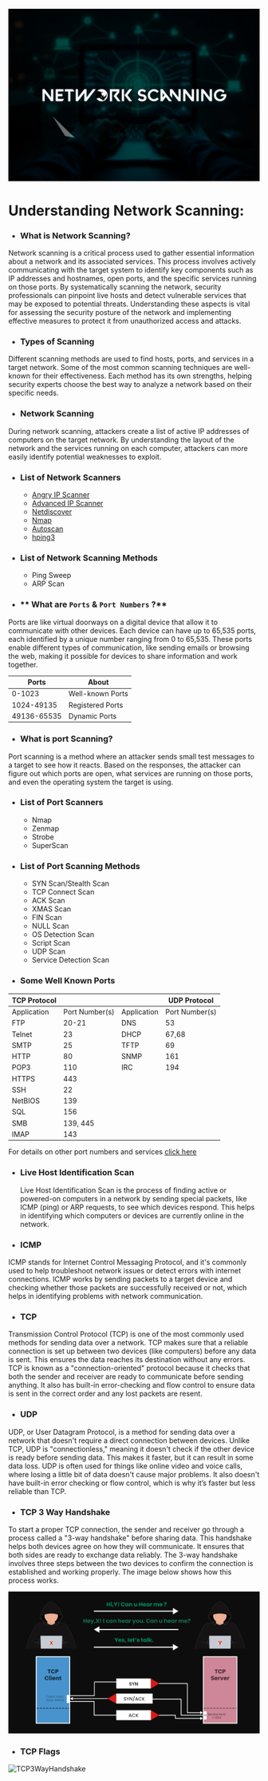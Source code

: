 ![NetworkScanning](Images/networkscanning.png)

# **Understanding Network Scanning:**

+ ### **What is Network Scanning?**

Network scanning is a critical process used to gather essential information about a network and its associated services. This process involves actively communicating with the target system to identify key components such as IP addresses and hostnames, open ports, and the specific services running on those ports. By systematically scanning the network, security professionals can pinpoint live hosts and detect vulnerable services that may be exposed to potential threats. Understanding these aspects is vital for assessing the security posture of the network and implementing effective measures to protect it from unauthorized access and attacks.

+ ### **Types of Scanning**

Different scanning methods are used to find hosts, ports, and services in a target network. Some of the most common scanning techniques are well-known for their effectiveness. Each method has its own strengths, helping security experts choose the best way to analyze a network based on their specific needs.

+ ### **Network Scanning**

During network scanning, attackers create a list of active IP addresses of computers on the target network. By understanding the layout of the network and the services running on each computer, attackers can more easily identify potential weaknesses to exploit.

+ ### **List of Network Scanners**

  + [Angry IP Scanner](https://github.com/angryip/ipscan)
  + [Advanced IP Scanner](https://bjansen.github.io/scoop-apps/extras/advanced-ip-scanner/)
  + [Netdiscover](https://github.com/netdiscover-scanner/netdiscover)
  + [Nmap](https://github.com/nmap/nmap)
  + [Autoscan](https://github.com/darksh3llgr/autoscan)
  + [hping3](https://github.com/HiddenShot/Hping3)

+ ### **List of Network Scanning Methods**

  + Ping Sweep
  + ARP Scan

+ ### ** What are `Ports` & `Port Numbers` ?**

Ports are like virtual doorways on a digital device that allow it to communicate with other devices. Each device can have up to 65,535 ports, each identified by a unique number ranging from 0 to 65,535. These ports enable different types of communication, like sending emails or browsing the web, making it possible for devices to share information and work together.

  |Ports         |       About        |
  |--------------|--------------------|
  | 0-1023       | Well-known Ports   |
  | 1024-49135   | Registered Ports   |
  | 49136-65535  | Dynamic Ports      |


+ ### **What is port Scanning?**

Port scanning is a method where an attacker sends small test messages to a target to see how it reacts. Based on the responses, the attacker can figure out which ports are open, what services are running on those ports, and even the operating system the target is using.

+ ### **List of Port Scanners**

  + Nmap
  + Zenmap
  + Strobe
  + SuperScan

+ ### **List of Port Scanning Methods**

  + SYN Scan/Stealth Scan
  + TCP Connect Scan
  + ACK Scan
  + XMAS Scan
  + FIN Scan
  + NULL Scan 
  + OS Detection Scan 
  + Script Scan 
  + UDP Scan 
  + Service Detection Scan

+ ### **Some Well Known Ports**

|     **TCP Protocol**           |                                |               |  **UDP Protocol**    |
|--------------------------------|--------------------------------|---------------|----------------------|
| Application                    | Port Number(s)                 | Application   | Port Number(s)       |
| FTP                            | 20-21                          | DNS           | 53                   |
| Telnet                         | 23                             | DHCP          | 67,68                |
| SMTP                           | 25                             | TFTP          | 69                   | 
| HTTP                           | 80                             | SNMP          | 161                  |   
| POP3                           | 110                            | IRC           | 194                  |   
| HTTPS                          | 443                            |               |                      |   
| SSH                            | 22                             |               |                      |  
| NetBIOS                        | 139                            |               |                      |   
| SQL                            | 156                            |               |                      |   
| SMB                            | 139, 445                       |               |                      |   
| IMAP                           | 143                            |               |                      |   


For details on other port numbers and services [click here](https://en.wikipedia.org/wiki/List_of_TCP_and_UDP_port_numbers)
 

+ ### **Live Host Identification Scan**

  Live Host Identification Scan is the process of finding active or powered-on computers in a network by sending special packets, like ICMP (ping) or ARP requests, to see which devices respond. This helps in       identifying which computers or devices are currently online in the network.


+ ### **ICMP**

ICMP stands for Internet Control Messaging Protocol, and it's commonly used to help troubleshoot network issues or detect errors with internet connections. ICMP works by sending packets to a target device and checking whether those packets are successfully received or not, which helps in identifying problems with network communication.

+ ### **TCP**

Transmission Control Protocol (TCP) is one of the most commonly used methods for sending data over a network. TCP makes sure that a reliable connection is set up between two devices (like computers) before any data is sent. This ensures the data reaches its destination without any errors. TCP is known as a "connection-oriented" protocol because it checks that both the sender and receiver are ready to communicate before sending anything. It also has built-in error-checking and flow control to ensure data is sent in the correct order and any lost packets are resent.

+ ### **UDP**

UDP, or User Datagram Protocol, is a method for sending data over a network that doesn't require a direct connection between devices. Unlike TCP, UDP is "connectionless," meaning it doesn't check if the other device is ready before sending data. This makes it faster, but it can result in some data loss. UDP is often used for things like online video and voice calls, where losing a little bit of data doesn't cause major problems. It also doesn't have built-in error checking or flow control, which is why it’s faster but less reliable than TCP.

+ ### **TCP 3 Way Handshake**

To start a proper TCP connection, the sender and receiver go through a process called a "3-way handshake" before sharing data. This handshake helps both devices agree on how they will communicate. It ensures that both sides are ready to exchange data reliably. The 3-way handshake involves three steps between the two devices to confirm the connection is established and working properly. The image below shows how this process works.

![TCP3WayHandshake](Images/TCPHandshake.png)

+ ### **TCP Flags**

![TCP3WayHandshake](Images/)
